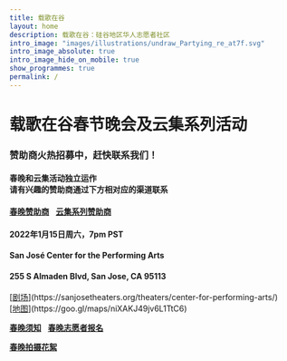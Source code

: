 ```yaml
---
title: 载歌在谷
layout: home
description: 载歌在谷：硅谷地区华人志愿者社区
intro_image: "images/illustrations/undraw_Partying_re_at7f.svg"
intro_image_absolute: true
intro_image_hide_on_mobile: true
show_programmes: true
permalink: /
---
```

# 载歌在谷春节晚会及云集系列活动
<h3>赞助商火热招募中，赶快联系我们！</h3>
<h4>春晚和云集活动独立运作<br>
请有兴趣的赞助商通过下方相对应的渠道联系</h4>
<a class="button home-button" href="/gala"><b>春晚赞助商</b></a>
&nbsp; <a class="button home-button" href="/yj"><b>云集系列赞助商</b></a>

<h4>2022年1月15日周六，7pm PST</h4>
<h4>San José Center for the Performing Arts</h4>
<h4>255 S Almaden Blvd, San Jose, CA 95113 </h4>
[<u>剧场</u>](https://sanjosetheaters.org/theaters/center-for-performing-arts/) &nbsp; [<u>地图</u>](https://goo.gl/maps/niXAKJ49jv6L1TtC6)<br>

<a class="button home-button" href="/gala"><b>春晚须知</b></a>
&nbsp; <a class="button" href="https://docs.google.com/forms/d/e/1FAIpQLSepoCkWFIVBIVNc4NdbBzf33wXHiHPQwyVty0rOycKusMG3LA/viewform"><b>春晚志愿者报名</b></a>

<a class="button rainbow-button" href="/trailer"><b>春晚拍摄花絮</b></a>
